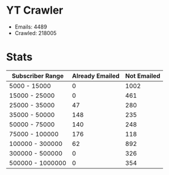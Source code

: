 # YT Crawler
- Emails: 4489
- Crawled: 218005

# Stats
| Subscriber Range  | Already Emailed | Not Emailed |
|-------|-------|-------|
| 5000 - 15000 | 0 | 1002 |
| 15000 - 25000 | 0 | 461 |
| 25000 - 35000 | 47 | 280 |
| 35000 - 50000 | 148 | 235 |
| 50000 - 75000 | 140 | 248 |
| 75000 - 100000 | 176 | 118 |
| 100000 - 300000 | 62 | 892 |
| 300000 - 500000 | 0 | 326 |
| 500000 - 1000000 | 0 | 354 |
